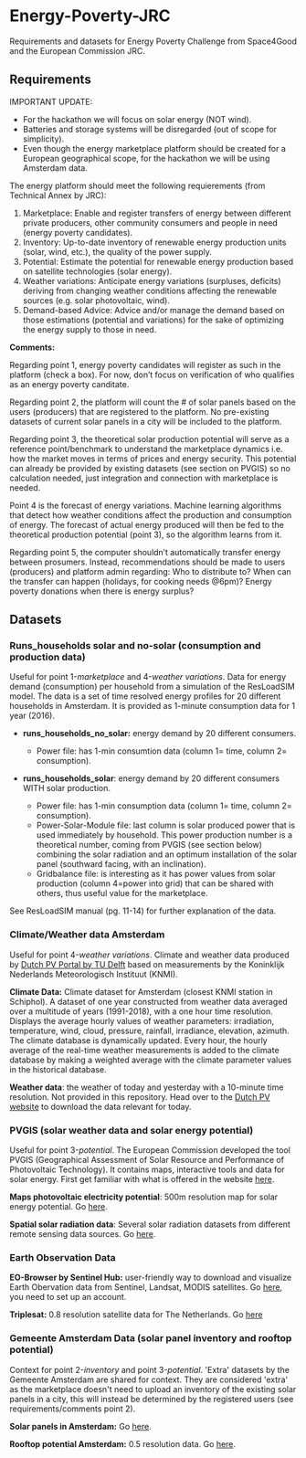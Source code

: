 # Energy-Poverty-JRC
Requirements and datasets for Energy Poverty Challenge from Space4Good and the European Commission JRC.


## Requirements

IMPORTANT UPDATE: 

* For the hackathon we will focus on solar energy (NOT wind).
* Batteries and storage systems will be disregarded (out of scope for simplicity). 
* Even though the energy marketplace platform should be created for a European geographical scope, for the hackathon we will be using Amsterdam data. 


The energy platform should meet the following requierements (from Technical Annex by JRC):
1.	Marketplace: Enable and register transfers of energy between different private producers, other community consumers and people in need (energy poverty candidates).
2.	Inventory: Up-to-date inventory of renewable energy production units (solar, wind, etc.), the quality of the power supply.
3.	Potential: Estimate the potential for renewable energy production based on satellite technologies (solar energy).
4.	Weather variations: Anticipate energy variations (surpluses, deficits) deriving from changing weather conditions affecting the renewable sources (e.g. solar photovoltaic, wind). 
5.	Demand-based Advice: Advice and/or manage the demand based on those estimations (potential and variations) for the sake of optimizing the energy supply to those in need.

**Comments:**

Regarding point 1, energy poverty candidates will register as such in the platform (check a box). For now, don’t focus on verification of who qualifies as an energy poverty canditate. 

Regarding point 2, the platform will count the # of solar panels based on the users (producers) that are registered to the platform. No pre-existing datasets of current solar panels in a city will be included to the platform. 

Regarding point 3, the theoretical solar production potential will serve as a reference point/benchmark to understand the marketplace dynamics i.e. how the market moves in terms of prices and energy security. This potential can already be provided by existing datasets (see section on PVGIS) so no calculation needed, just integration and connection with marketplace is needed.

Point 4 is the forecast of energy variations. Machine learning algorithms that detect how weather conditions affect the production and consumption of energy. The forecast of actual energy produced will then be fed to the theoretical production potential (point 3), so the algorithm learns from it.

Regarding point 5, the computer shouldn’t automatically transfer energy between prosumers. Instead, recommendations should be made to users (producers) and platform admin regarding: Who to distribute to? When can the transfer can happen (holidays, for cooking needs @6pm)? Energy poverty donations when there is energy surplus? 



## Datasets
### Runs_households solar and no-solar (consumption and production data)

Useful for point 1-*marketplace* and 4-*weather variations*. Data for energy demand (consumption) per household from a simulation of the ResLoadSIM model.  The data is a set of time resolved energy profiles for 20 different households in Amsterdam. It is provided as 1-minute consumption data for 1 year (2016). 

- **runs_households_no_solar:** energy demand by 20 different consumers. 
  - Power file: has 1-min consumtion data (column 1= time, column 2= consumption). 

- **runs_households_solar**: energy demand by 20 different consumers WITH solar production. 
  - Power file: has 1-min consumption data (column 1= time, column 2= consumption). 
  - Power-Solar-Module file: last column is solar produced power that is used immediately by household. This power production number is a theoretical number, coming from PVGIS (see section below) combining the solar radiation and an optimum installation of the solar panel (southward facing, with an inclination). 
  - Gridbalance file: is interesting as it has power values from solar production (column 4=power into grid) that can be shared with others, thus  useful value for the marketplace. 

See ResLoadSIM manual (pg. 11-14) for further explanation of the data.

### Climate/Weather data Amsterdam
Useful for point 4-*weather variations*. Climate and weather data produced by [Dutch PV Portal by TU Delft](https://www.tudelft.nl/en/eemcs/the-faculty/departments/electrical-sustainable-energy/photovoltaic-materials-and-devices/dutch-pv-portal/) based on measurements by the Koninklijk Nederlands Meteorologisch Instituut (KNMI).

**Climate Data:** Climate dataset for Amsterdam (closest KNMI station in Schiphol). A dataset of one year constructed from weather data averaged over a multitude of years (1991-2018), with a one hour time resolution. Displays the average hourly values of weather parameters: irradiation, temperature, wind, cloud, pressure, rainfall, irradiance, elevation, azimuth. The climate database is dynamically updated. Every hour, the hourly average of the real-time weather measurements is added to the climate database by making a weighted average with the climate parameter values in the historical database.

**Weather data**: the weather of today and yesterday with a 10-minute time resolution. Not provided in this repository. Head over to the [Dutch PV website](https://www.tudelft.nl/en/eemcs/the-faculty/departments/electrical-sustainable-energy/photovoltaic-materials-and-devices/dutch-pv-portal/) to download the data relevant for today.

### PVGIS  (solar weather data and solar energy potential)
Useful for point 3-*potential*. The European Commission developed the tool PVGIS (Geographical Assessment of Solar Resource and Performance of Photovoltaic Technology). It contains maps, interactive tools and data for solar energy. First get familiar with what is offered in the website [here](http://re.jrc.ec.europa.eu/pvg_static/en/intro_tools.html).

**Maps photovoltaic electricity potential**: 500m resolution map for solar energy potential. Go [here](http://re.jrc.ec.europa.eu/pvg_download/map_index.html).

**Spatial solar radiation data**: Several solar radiation datasets from different remote sensing data sources. Go [here](http://re.jrc.ec.europa.eu/pvg_download/data_download.html).


### Earth Observation Data
**EO-Browser by Sentinel Hub:** user-friendly way to download and visualize Earth Obervation data from Sentinel, Landsat, MODIS satellites. Go [here](https://apps.sentinel-hub.com/eo-browser/), you need to set up an account.

**Triplesat:** 0.8 resolution satellite data for The Netherlands. Go [here](https://www.satellietdataportaal.nl/)

### Gemeente Amsterdam Data (solar panel inventory and rooftop potential)
Context for point 2-*inventory* and point 3-*potential*. 'Extra' datasets by the Gemeente Amsterdam are shared for context. They are considered 'extra' as the marketplace doesn't need to upload an inventory of the existing solar panels in a city, this will instead be determined by the registered users (see requirements/comments point 2). 

**Solar panels in Amsterdam:** Go [here](https://maps.amsterdam.nl/zonnepanelen/?LANG=en).

**Rooftop potential Amsterdam:** 0.5 resolution data. Go [here](https://www.zonatlas.nl/amsterdam/).








